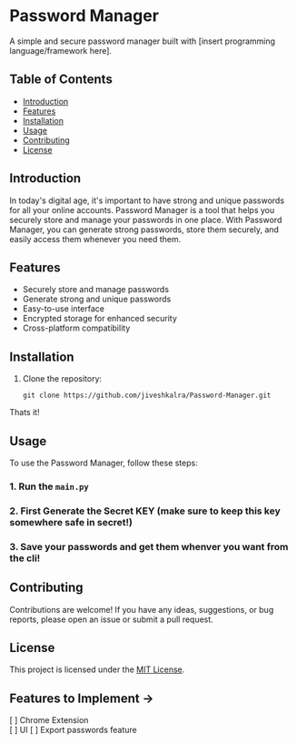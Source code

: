 # Password Manager

A simple and secure password manager built with [insert programming language/framework here].

## Table of Contents

- [Introduction](#introduction)
- [Features](#features)
- [Installation](#installation)
- [Usage](#usage)
- [Contributing](#contributing)
- [License](#license)

## Introduction

In today's digital age, it's important to have strong and unique passwords for all your online accounts. Password Manager is a tool that helps you securely store and manage your passwords in one place. With Password Manager, you can generate strong passwords, store them securely, and easily access them whenever you need them.

## Features

- Securely store and manage passwords
- Generate strong and unique passwords
- Easy-to-use interface
- Encrypted storage for enhanced security
- Cross-platform compatibility

## Installation

1. Clone the repository:

    ```shell
    git clone https://github.com/jiveshkalra/Password-Manager.git
    ``` 
Thats it!

## Usage

To use the Password Manager, follow these steps:

### 1. Run the `main.py`
### 2. First Generate the Secret KEY (make sure to keep this key somewhere safe in secret!)
### 3. Save your passwords and get them whenver you want from the cli! 

## Contributing

Contributions are welcome! If you have any ideas, suggestions, or bug reports, please open an issue or submit a pull request.

## License

This project is licensed under the [MIT License](LICENSE).

## Features to Implement  ->
[ ] Chrome Extension  
[ ] UI
[ ] Export passwords feature 
